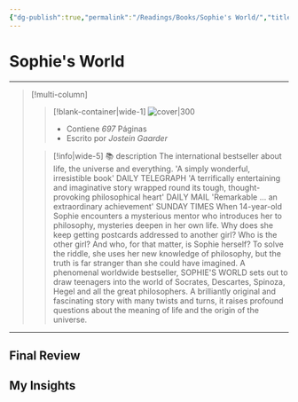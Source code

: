 ```yaml
---
{"dg-publish":true,"permalink":"/Readings/Books/Sophie's World/","title":"Sophie's World","tags":["NoteType/Book"],"updated":"2023-10-01T23:22:16.620-05:00"}
---
```



# Sophie's World
- - -
> [!multi-column]
> 
> > [!blank-container|wide-1]
> >  ![cover|300](http://books.google.com/books/content?id=J8nE3B5lD9AC&printsec=frontcover&img=1&zoom=1&edge=curl&source=gbs_api)
> >- Contiene *697* Páginas
> >- Escrito por *Jostein Gaarder*
> 
> > [!info|wide-5] 📚 description
> > The international bestseller about life, the universe and everything. 'A simply wonderful, irresistible book' DAILY TELEGRAPH 'A terrifically entertaining and imaginative story wrapped round its tough, thought-provoking philosophical heart' DAILY MAIL 'Remarkable ... an extraordinary achievement' SUNDAY TIMES When 14-year-old Sophie encounters a mysterious mentor who introduces her to philosophy, mysteries deepen in her own life. Why does she keep getting postcards addressed to another girl? Who is the other girl? And who, for that matter, is Sophie herself? To solve the riddle, she uses her new knowledge of philosophy, but the truth is far stranger than she could have imagined. A phenomenal worldwide bestseller, SOPHIE'S WORLD sets out to draw teenagers into the world of Socrates, Descartes, Spinoza, Hegel and all the great philosophers. A brilliantly original and fascinating story with many twists and turns, it raises profound questions about the meaning of life and the origin of the universe.
> 

- - -

## Final Review

## My Insights